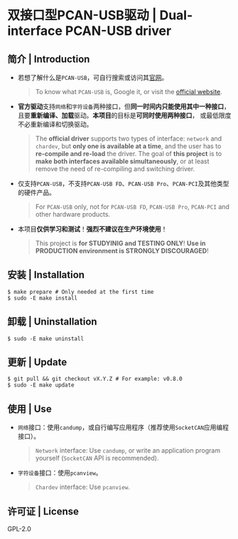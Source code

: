 # 双接口型PCAN-USB驱动 | Dual-interface PCAN-USB driver

## 简介 | Introduction

* 若想了解什么是`PCAN-USB`，可自行搜索或访问其[官网](https://www.peak-system.com/)。
    > To know what `PCAN-USB` is, Google it, or visit the [official website](https://www.peak-system.com/).

* **官方驱动**支持`网络`和`字符设备`两种接口，但**同一时间内只能使用其中一种接口**，
且要**重新编译、加载**驱动。**本项目**的目标是**可同时使用两种接口**，
或最低限度不必重新编译和切换驱动。
    > The **official driver** supports two types of interface: `network` and `chardev`,
    but **only one is available at a time**, and the user has to **re-compile and re-load** the driver.
    The goal of **this project** is to **make both interfaces available simultaneously**,
    or at least remove the need of re-compiling and switching driver.

* 仅支持`PCAN-USB`，不支持`PCAN-USB FD`、`PCAN-USB Pro`、`PCAN-PCI`及其他类型的硬件产品。
    > For `PCAN-USB` only, not for `PCAN-USB FD`, `PCAN-USB Pro`, `PCAN-PCI` and other hardware products.

* 本项目**仅供学习和测试**！**强烈不建议在生产环境使用**！
    > This project is **for STUDYINIG and TESTING ONLY**!
    **Use in PRODUCTION environment is STRONGLY DISCOURAGED**!

## 安装 | Installation

````
$ make prepare # Only needed at the first time
$ sudo -E make install
````

## 卸载 | Uninstallation

````
$ sudo -E make uninstall
````

## 更新 | Update

````
$ git pull && git checkout vX.Y.Z # For example: v0.8.0
$ sudo -E make update
````

## 使用 | Use

* `网络`接口：使用`candump`，或自行编写应用程序（推荐使用`SocketCAN`应用编程接口）。
    > `Network` interface: Use `candump`, or write an application program yourself (`SocketCAN` API is recommended).

* `字符设备`接口：使用`pcanview`。
    > `Chardev` interface: Use `pcanview`.

## 许可证 | License

GPL-2.0

